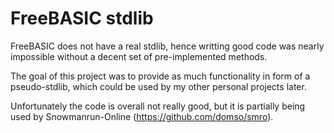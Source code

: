FreeBASIC stdlib
======

FreeBASIC does not have a real stdlib, hence writting good code was nearly
impossible without a decent set of pre-implemented methods.

The goal of this project was to provide as much functionality in form
of a pseudo-stdlib, which could be used by my other personal projects later.

Unfortunately the code is overall not really good, but it is partially being
used by Snowmanrun-Online (https://github.com/domso/smro).



